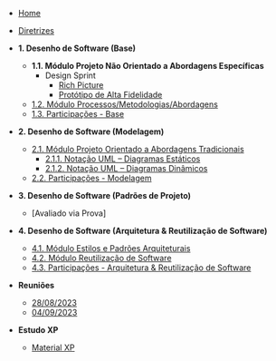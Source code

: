 <!-- docs/_sidebar.md -->

- [Home](/docs)
- [Diretrizes](Diretrizes/Diretrizes.md)

- **1. Desenho de Software (Base)**
  - **1.1. Módulo Projeto Não Orientado a Abordagens Específicas**
    - Design Sprint
      - [Rich Picture](Base/designSprint/richPicture.md)
      - [Protótipo de Alta Fidelidade](Base/designSprint/prototipo.md)
  - [1.2. Módulo Processos/Metodologias/Abordagens](/docs/Base/1.2.ProcessosMetodologiasAbordagens.md)
  - [1.3. Participações - Base](/docs/Base/1.3.ParticipacoesBase.md)

- **2. Desenho de Software (Modelagem)**
  - [2.1. Módulo Projeto Orientado a Abordagens Tradicionais](/docs/Modelagem/2.1.ModelagemTradicional.md)
    - [2.1.1. Notação UML – Diagramas Estáticos](/docs/Modelagem/2.1.1.UMLEstaticos.md)
    - [2.1.2. Notação UML – Diagramas Dinâmicos](/docs/Modelagem/2.1.2.UMLDinamicos.md)
  - [2.2. Participações - Modelagem](/docs/Modelagem/2.2.ParticipacoesModelagem.md)

- **3. Desenho de Software (Padrões de Projeto)**
  - [Avaliado via Prova]

- **4. Desenho de Software (Arquitetura & Reutilização de Software)**
  - [4.1. Módulo Estilos e Padrões Arquiteturais](/docs/ArquiteturaReutilizacao/4.1.PadroesArquiteturais.md)
  - [4.2. Módulo Reutilização de Software](/docs/ArquiteturaReutilizacao/4.2.ReutilizacaoDeSoftware.md)
  - [4.3. Participações - Arquitetura & Reutilização de Software](/docs/ArquiteturaReutilizacao/4.3.ParticipacoesArqReutilizacao.md)

- **Reuniões**
  - [28/08/2023](atas-das-reunioes/Reuniao_28_08.md)
  - [04/09/2023](atas-das-reunioes/Reuniao_04_09.md)

- **Estudo XP**
  - [Material XP](Estudo/xp/xp.md)
